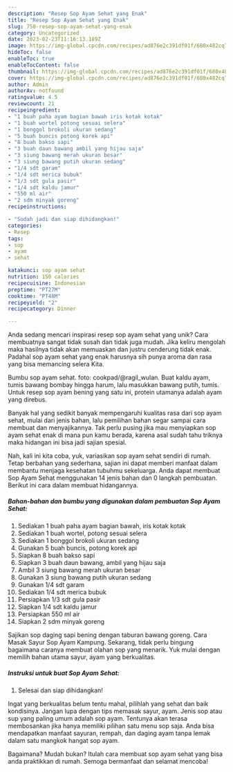 ```yaml
---
description: "Resep Sop Ayam Sehat yang Enak"
title: "Resep Sop Ayam Sehat yang Enak"
slug: 758-resep-sop-ayam-sehat-yang-enak
category: Uncategorized
date: 2023-02-23T11:16:13.189Z
image: https://img-global.cpcdn.com/recipes/ad876e2c391df01f/680x482cq70/sop-ayam-sehat-foto-resep-utama.jpg
hideToc: false
enableToc: true
enableTocContent: false
thumbnail: https://img-global.cpcdn.com/recipes/ad876e2c391df01f/680x482cq70/sop-ayam-sehat-foto-resep-utama.jpg
cover: https://img-global.cpcdn.com/recipes/ad876e2c391df01f/680x482cq70/sop-ayam-sehat-foto-resep-utama.jpg
author: Admin
authorAv: notfound
ratingvalue: 4.5
reviewcount: 21
recipeingredient:
- "1 buah paha ayam bagian bawah iris kotak kotak"
- "1 buah wortel potong sesuai selera"
- "1 bonggol brokoli ukuran sedang"
- "5 buah buncis potong korek api"
- "8 buah bakso sapi"
- "3 buah daun bawang ambil yang hijau saja"
- "3 siung bawang merah ukuran besar"
- "3 siung bawang putih ukuran sedang"
- "1/4 sdt garam"
- "1/4 sdt merica bubuk"
- "1/3 sdt gula pasir"
- "1/4 sdt kaldu jamur"
- "550 ml air"
- "2 sdm minyak goreng"
recipeinstructions:

- "Sudah jadi dan siap dihidangkan!"
categories:
- Resep
tags:
- sop
- ayam
- sehat

katakunci: sop ayam sehat 
nutrition: 150 calories
recipecuisine: Indonesian
preptime: "PT27M"
cooktime: "PT48M"
recipeyield: "2"
recipecategory: Dinner

---
```





Anda sedang mencari inspirasi resep sop ayam sehat yang unik? Cara membuatnya sangat tidak susah dan tidak juga mudah. Jika keliru mengolah maka hasilnya tidak akan memuaskan dan justru cenderung tidak enak. Padahal sop ayam sehat yang enak harusnya sih punya aroma dan rasa yang bisa memancing selera Kita.





Bumbu sop ayam sehat. foto: cookpad/@ragil_wulan. Buat kaldu ayam, tumis bawang bombay hingga harum, lalu masukkan bawang putih, tumis. Untuk resep sop ayam bening yang satu ini, protein utamanya adalah ayam yang direbus.

Banyak hal yang sedikit banyak mempengaruhi kualitas rasa dari sop ayam sehat, mulai dari jenis bahan, lalu pemilihan bahan segar sampai cara membuat dan menyajikannya. Tak perlu pusing jika mau menyiapkan sop ayam sehat enak di mana pun kamu berada, karena asal sudah tahu triknya maka hidangan ini bisa jadi sajian spesial.






Nah, kali ini kita coba, yuk, variasikan sop ayam sehat sendiri di rumah. Tetap berbahan yang sederhana, sajian ini dapat memberi manfaat dalam membantu menjaga kesehatan tubuhmu sekeluarga. Anda dapat membuat Sop Ayam Sehat menggunakan 14 jenis bahan dan 0 langkah pembuatan. Berikut ini cara dalam membuat hidangannya.

<!--inarticleads1-->

##### Bahan-bahan dan bumbu yang digunakan dalam pembuatan Sop Ayam Sehat:

1. Sediakan 1 buah paha ayam bagian bawah, iris kotak kotak
1. Sediakan 1 buah wortel, potong sesuai selera
1. Sediakan 1 bonggol brokoli ukuran sedang
1. Gunakan 5 buah buncis, potong korek api
1. Siapkan 8 buah bakso sapi
1. Siapkan 3 buah daun bawang, ambil yang hijau saja
1. Ambil 3 siung bawang merah ukuran besar
1. Gunakan 3 siung bawang putih ukuran sedang
1. Gunakan 1/4 sdt garam
1. Sediakan 1/4 sdt merica bubuk
1. Persiapkan 1/3 sdt gula pasir
1. Siapkan 1/4 sdt kaldu jamur
1. Persiapkan 550 ml air
1. Siapkan 2 sdm minyak goreng


Sajikan sop daging sapi bening dengan taburan bawang goreng. Cara Masak Sayur Sop Ayam Kampung. Sekarang, tidak perlu bingung bagaimana caranya membuat olahan sop yang menarik. Yuk mulai dengan memilih bahan utama sayur, ayam yang berkualitas. 

<!--inarticleads2-->

##### Instruksi untuk buat Sop Ayam Sehat:


1. Selesai dan siap dihidangkan!

Ingat yang berkualitas belum tentu mahal, pilihlah yang sehat dan baik kondisinya. Jangan lupa dengan tips memasak sayur, ayam. Jenis sop atau sup yang paling umum adalah sop ayam. Tentunya akan terasa membosankan jika hanya memiliki pilihan satu menu sop saja. Anda bisa mendapatkan manfaat sayuran, rempah, dan daging ayam tanpa lemak dalam satu mangkok hangat sop ayam. 

Bagaimana? Mudah bukan? Itulah cara membuat sop ayam sehat yang bisa anda praktikkan di rumah. Semoga bermanfaat dan selamat mencoba!
